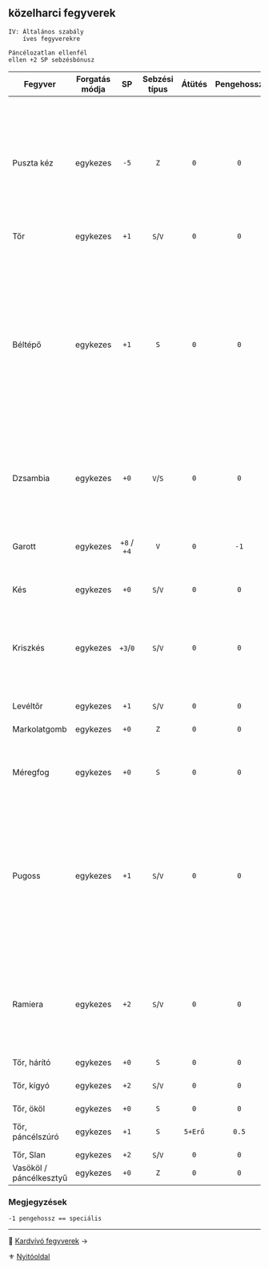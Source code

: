 ## közelharci fegyverek

```
IV: Általános szabály
    íves fegyverekre

Páncélozatlan ellenfél
ellen +2 SP sebzésbónusz
```

<!-- tag: md_table_fegyver_start -->

| Fegyver                 | Forgatás módja |     SP      | Sebzési típus | Átütés  | Pengehossz |  KÉ   |  TÉ   |  VÉ   | Sebesség | Kategória  | Speciális                                                                                                                                                                                                                                                     |
| ----------------------- |:--------------:|:-----------:|:-------------:|:-------:|:----------:|:-----:|:-----:|:-----:|:--------:|:----------:| ------------------------------------------------------------------------------------------------------------------------------------------------------------------------------------------------------------------------------------------------------------- |
| Puszta kéz              |    egykezes    |    `-5`     |      `Z`      |   `0`   |    `0`     | `-10` | `-10` | `-10` |   `6`    | közelharci | FP sebesülést okoz.<br />Minden `5`-ik FP `1` ÉP elvesztését okozza.<br />Kivéve: harcművészek „Sárkány ököl” fortélya.<br />Erőbónusz: Az Erő `1:1`-ben beszámít                                                                                             |
| Tőr                     |    egykezes    |    `+1`     |    `S`/`V`    |   `0`   |    `0`     |  `2`  |  `4`  |  `4`  |   `6`    | közelharci | -                                                                                                                                                                                                                                                             |
| Béltépő                 |    egykezes    |    `+1`     |      `S`      |   `0`   |    `0`     |  `2`  |  `4`  |  `4`  |   `6`    | közelharci | - Ha minimum `11` SP lett a sebződobás, akkor `+5` SP jár.<br />    <br />- Páncélos ellenfélnél minden esetben elakad, ha átment rajta a sebzés.<br />    <br />- Páncéltalan esetén: K6 dobás:  <br /> `1`-`2`: a fegyver elakad a testben, ha volt sebzés. |
| Dzsambia                |    egykezes    |    `+0`     |    `V`/`S`    |   `0`   |    `0`     |  `2`  |  `4`  |  `4`  |   `6`    | közelharci | Páncélozott ellenfélnél: SP:`+0`<br />Páncél nélküli ellenfélnél: SP:`+2`                                                                                                                                                                                     |
| Garott                  |    egykezes    | `+8` / `+4` |      `V`      |   `0`   |    `-1`    |  `0`  |  `0`  |  `0`  |    -     | közelharci | Csak orvtámadás harci taktikában használható.<br />Az Erőbónusz beszámít.                                                                                                                                                                                     |
| Kés                     |    egykezes    |    `+0`     |    `S`/`V`    |   `0`   |    `0`     |  `2`  |  `3`  |  `1`  |   `6`    | közelharci | -                                                                                                                                                                                                                                                             |
| Kriszkés                |    egykezes    |  `+3`/`0`   |    `S`/`V`    |   `0`   |    `0`     |  `4`  |  `5`  |  `2`  |   `6`    | közelharci | Páncél nélküli ellenfélnél, szúrás esetén sebzése: `+3` SP<br />Fegyverrántás szituációban `+5` KÉ<br />Páncélszúrásra nem használható.                                                                                                                       |
| Levéltőr                |    egykezes    |    `+1`     |    `S`/`V`    |   `0`   |    `0`     |  `2`  |  `4`  |  `5`  |   `6`    | közelharci | -                                                                                                                                                                                                                                                             |
| Markolatgomb            |    egykezes    |    `+0`     |      `Z`      |   `0`   |    `0`     | `-7`  | `-7`  | `-7`  |   `6`    | közelharci | Ugyanazok az értékei, mint a Vasökölnek.                                                                                                                                                                                                                      |
| Méregfog                |    egykezes    |    `+0`     |      `S`      |   `0`   |    `0`     |  `1`  |  `3`  |  `3`  |   `6`    | közelharci | Ha sebzést okoz, befecskendezi a benne tárolt mérget.                                                                                                                                                                                                         |
| Pugoss                  |    egykezes    |    `+1`     |    `S`/`V`    |   `0`   |    `0`     |  `2`  |  `5`  |  `4`  |   `6`    | közelharci | Különleges fegyver használata szabály: gorv1ki klánnal, vagy mesterrel.<br />Ha a karakter nem ismeri a fegyver különleges fogásait akkor harcértékei sima tőré lesznek.                                                                                      |
| Ramiera                 |    egykezes    |    `+2`     |    `S`/`V`    |   `0`   |    `0`     |  `3`  |  `5`  |  `5`  |   `6`    | közelharci | KF - Amennyiben ez nincs meg, akkor csak a Rövidkard értékeivel forgatható.<br />Tőrnél nehezebb elrejteni.                                                                                                                                                   |
| Tőr, hárító             |    egykezes    |    `+0`     |      `S`      |   `0`   |    `0`     |  `2`  |  `4`  | `10`  |   `6`    | közelharci | Nagyon drága!                                                                                                                                                                                                                                                 |
| Tőr, kígyó              |    egykezes    |    `+2`     |    `S`/`V`    |   `0`   |    `0`     |  `2`  |  `4`  |  `4`  |   `6`    | közelharci | Áldozótőr<br />Vágásnál: `+0` SP                                                                                                                                                                                                                              |
| Tőr, ököl               |    egykezes    |    `+0`     |      `S`      |   `0`   |    `0`     | `-5`  |  `0`  | `-5`  |   `6`    | közelharci |                                                                                                                                                                                                                                                               |
| Tőr, páncélszúró        |    egykezes    |    `+1`     |      `S`      | `5+Erő` |   `0.5`    |  `4`  |  `8`  |  `2`  |   `7`    | közelharci | \*Erőbónusz hozzáadódik az **Átütéshez**                                                                                                                                                                                                                      |
| Tőr, Slan               |    egykezes    |    `+2`     |    `S`/`V`    |   `0`   |    `0`     |  `0`  |  `6`  |  `2`  |   `6`    | közelharci |                                                                                                                                                                                                                                                               |
| Vasököl / páncélkesztyű |    egykezes    |    `+0`     |      `Z`      |   `0`   |    `0`     | `-7`  | `-7`  | `-7`  |   `6`    | közelharci | Az Erőbónusz beszámít.                                                                                                                                                                                                                                        |

<!-- tag: md_table_fegyver_end -->

### Megjegyzések

`-1 pengehossz == speciális`

---

🔗 [Kardvívó fegyverek](068_03_kardvivo_fegyverek.md) →

⚜️ [Nyitóoldal](start.md#6-harcrendszer-%EF%B8%8F)
